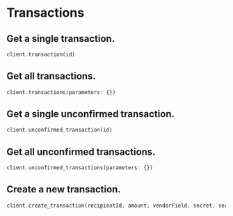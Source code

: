 # Transactions

## Get a single transaction.

```php
client.transaction(id)
```

## Get all transactions.

```php
client.transactions(parameters: {})
```

## Get a single unconfirmed transaction.

```php
client.unconfirmed_transaction(id)
```

## Get all unconfirmed transactions.

```php
client.unconfirmed_transactions(parameters: {})
```

## Create a new transaction.

```php
client.create_transaction(recipientId, amount, vendorField, secret, secondSecret)
```
